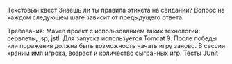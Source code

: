 Текстовый квест Знаешь ли ты правила этикета на свидании?
Вопрос на каждом следующем шаге зависит от предыдущего ответа.

Требования:
Maven проект с использованием таких технологий: сервлеты, jsp, jstl.
Для запуска используется Tomcat 9.
После победы или поражения должна быть возможность начать игру заново.
В сессии храним имя игрока, возраст и количество сыгранных игр.
Тесты JUnit
